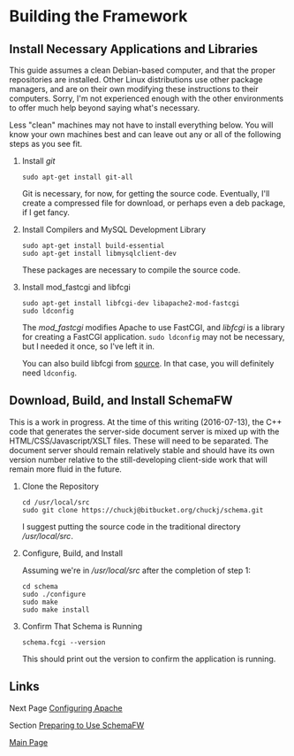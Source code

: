 # Building the Framework

## Install Necessary Applications and Libraries

This guide assumes a clean Debian-based computer, and that the proper repositories
are installed.  Other Linux distributions use other package managers, and are on
their own modifying these instructions to their computers.  Sorry, I'm not 
experienced enough with the other environments to offer much help beyond saying
what's necessary.

Less "clean" machines may not have to install everything below.  You will know your
own machines best and can leave out any or all of the following steps as you see fit.

1. Install _git_
   
   ~~~
   sudo apt-get install git-all
   ~~~
   
   Git is necessary, for now, for getting the source code.  Eventually, I'll
   create a compressed file for download, or perhaps even a deb package, if I
   get fancy.

2. Install Compilers and MySQL Development Library
   
   ~~~
   sudo apt-get install build-essential
   sudo apt-get install libmysqlclient-dev
   ~~~

   These packages are necessary to compile the source code.
    
3. Install mod_fastcgi and libfcgi
   
   ~~~
   sudo apt-get install libfcgi-dev libapache2-mod-fastcgi
   sudo ldconfig
   ~~~
   
   The _mod_fastcgi_ modifies Apache to use FastCGI, and _libfcgi_ is a library
   for creating a FastCGI application.  `sudo ldconfig` may not be necessary, but
   I needed it once, so I've left it in.

   You can also build libfcgi from [source](https://github.com/FastCGI-Archives/FastCGI.com/blob/master/original_snapshot/fcgi-2.4.1-SNAP-0910052249.tar.gz?raw=true).
   In that case, you will definitely need `ldconfig`.
    
## Download, Build, and Install SchemaFW

This is a work in progress.  At the time of this writing (2016-07-13), the C++ code
that generates the server-side document server is mixed up with the
HTML/CSS/Javascript/XSLT files.  These will need to be separated.  The document
server should remain relatively stable and should have its own version number
relative to the still-developing client-side work that will remain more fluid
in the future.

1. Clone the Repository
   
   ~~~
   cd /usr/local/src
   sudo git clone https://chuckj@bitbucket.org/chuckj/schema.git
   ~~~

   I suggest putting the source code in the traditional directory _/usr/local/src_.

2. Configure, Build, and Install

   Assuming we're in _/usr/local/src_ after the completion of step 1:

   ~~~
   cd schema
   sudo ./configure
   sudo make
   sudo make install
   ~~~

3. Confirm That Schema is Running

   ~~~
   schema.fcgi --version
   ~~~

   This should print out the version to confirm the application is running.
   

## Links

Next Page [Configuring Apache](ConfiguringApache.md)

Section [Preparing to Use SchemaFW](PreparingToUseSchemaFW.md)

[Main Page](UserGuide.md)

